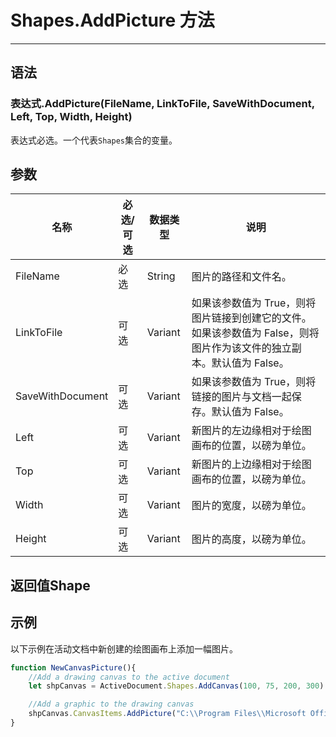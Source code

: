 # Shapes.AddPicture 方法
            
---

## 语法

### 表达式.AddPicture(FileName, LinkToFile, SaveWithDocument, Left, Top, Width, Height)

表达式必选。一个代表`Shapes`集合的变量。

## 参数

|名称|必选/可选|数据类型|说明|
|-|-|-|-|
|FileName|必选|String|图片的路径和文件名。|
|LinkToFile|可选|Variant|如果该参数值为 True，则将图片链接到创建它的文件。如果该参数值为 False，则将图片作为该文件的独立副本。默认值为 False。|
|SaveWithDocument|可选|Variant|如果该参数值为 True，则将链接的图片与文档一起保存。默认值为 False。|
|Left|可选|Variant|新图片的左边缘相对于绘图画布的位置，以磅为单位。|
|Top|可选|Variant|新图片的上边缘相对于绘图画布的位置，以磅为单位。|
|Width|可选|Variant|图片的宽度，以磅为单位。|
|Height|可选|Variant|图片的高度，以磅为单位。|

## 返回值Shape

## 示例

以下示例在活动文档中新创建的绘图画布上添加一幅图片。

```javascript
function NewCanvasPicture(){
    //Add a drawing canvas to the active document
    let shpCanvas = ActiveDocument.Shapes.AddCanvas(100, 75, 200, 300)

    //Add a graphic to the drawing canvas
    shpCanvas.CanvasItems.AddPicture("C:\\Program Files\\Microsoft Office\\" + "Office\\Bitmaps\\Styles\\stone.bmp", false, true)
}
```
